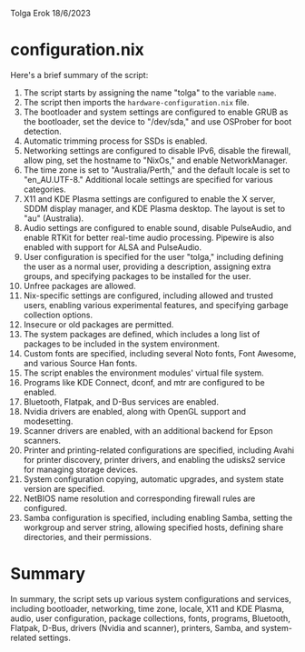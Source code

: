 Tolga Erok
18/6/2023

# configuration.nix
Here's a brief summary of the script:

1. The script starts by assigning the name "tolga" to the variable `name`.
2. The script then imports the `hardware-configuration.nix` file.
3. The bootloader and system settings are configured to enable GRUB as the bootloader, set the device to "/dev/sda," and use OSProber for boot detection.
4. Automatic trimming process for SSDs is enabled.
5. Networking settings are configured to disable IPv6, disable the firewall, allow ping, set the hostname to "NixOs," and enable NetworkManager.
6. The time zone is set to "Australia/Perth," and the default locale is set to "en_AU.UTF-8." Additional locale settings are specified for various categories.
7. X11 and KDE Plasma settings are configured to enable the X server, SDDM display manager, and KDE Plasma desktop. The layout is set to "au" (Australia).
8. Audio settings are configured to enable sound, disable PulseAudio, and enable RTKit for better real-time audio processing. Pipewire is also enabled with support for ALSA and PulseAudio.
9. User configuration is specified for the user "tolga," including defining the user as a normal user, providing a description, assigning extra groups, and specifying packages to be installed for the user.
10. Unfree packages are allowed.
11. Nix-specific settings are configured, including allowed and trusted users, enabling various experimental features, and specifying garbage collection options.
12. Insecure or old packages are permitted.
13. The system packages are defined, which includes a long list of packages to be included in the system environment.
14. Custom fonts are specified, including several Noto fonts, Font Awesome, and various Source Han fonts.
15. The script enables the environment modules' virtual file system.
16. Programs like KDE Connect, dconf, and mtr are configured to be enabled.
17. Bluetooth, Flatpak, and D-Bus services are enabled.
18. Nvidia drivers are enabled, along with OpenGL support and modesetting.
19. Scanner drivers are enabled, with an additional backend for Epson scanners.
20. Printer and printing-related configurations are specified, including Avahi for printer discovery, printer drivers, and enabling the udisks2 service for managing storage devices.
21. System configuration copying, automatic upgrades, and system state version are specified.
22. NetBIOS name resolution and corresponding firewall rules are configured.
23. Samba configuration is specified, including enabling Samba, setting the workgroup and server string, allowing specified hosts, defining share directories, and their permissions.

# Summary
In summary, the script sets up various system configurations and services, including bootloader, networking, time zone, locale, X11 and KDE Plasma, audio, user configuration, package collections, fonts, programs, Bluetooth, Flatpak, D-Bus, drivers (Nvidia and scanner), printers, Samba, and system-related settings.
